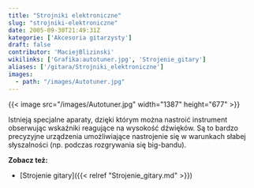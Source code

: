 ```yaml
---
title: "Strojniki elektroniczne"
slug: "strojniki-elektroniczne"
date: 2005-09-30T21:49:31Z
kategorie: ['Akcesoria gitarzysty']
draft: false
contributor: 'MaciejBlizinski'
wikilinks: ['Grafika:autotuner.jpg', 'Strojenie_gitary']
aliases: ['/gitara/Strojniki_elektroniczne']
images:
  - path: "/images/Autotuner.jpg"
---
```

{{< image src="/images/Autotuner.jpg" width="1387" height="677" >}}

Istnieją specjalne aparaty, dzięki którym można nastroić instrument
obserwując wskaźniki reagujące na wysokość dźwięków. Są to bardzo
precyzyjne urządzenia umożliwiające nastrojenie się w warunkach słabej
słyszalności (np. podczas rozgrywania się big-bandu).

**Zobacz też:**

  - [Strojenie gitary]({{< relref "Strojenie_gitary.md" >}})

